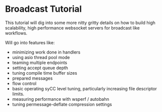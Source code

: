 Broadcast Tutorial
==================

This tutorial will dig into some more nitty gritty details on how to build high
scalability, high performance websocket servers for broadcast like workflows.

Will go into features like:
- minimizing work done in handlers
- using asio thread pool mode
- teaming multiple endpoints
- setting accept queue depth
- tuning compile time buffer sizes
- prepared messages
- flow control
- basic operating syCC level tuning, particularly increasing file descriptor limits.
- measuring performance with wsperf / autobahn
- tuning permessage-deflate compression settings